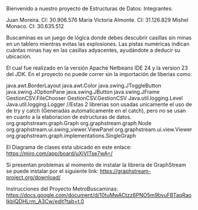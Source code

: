 Bienvenido a nuestro proyecto de Estructuras de Datos:
Integrantes:

Juan Moreira. CI: 30.906.576
Maria Victoria Almonte. CI: 31.126.829
Mishel Monaco. CI: 30.635.512

Buscaminas es un juego de lógica donde debes descubrir casillas sin minas en un tablero mientras evitas las explosiones. Las pistas numéricas indican cuántas minas hay en las casillas adyacentes, ayudándote a deducir su ubicación.

El cual fue realizado en la versión Apache Netbeans IDE 24 y la version 23 del JDK.
En el proyecto no puede correr sin la importación de liberias como: 

java.awt.BorderLayout
java.awt.Color
java.swing.JToggleButton
java.swing.JOptionPane
java.swing.JButton
java.swing.JFrame
GestionCSV.FileChooser
GestionCSV.GestionCSV
Java.util.logging.Level
Java.util.logging.Logger //Estas 2 librerias son usadas unicamente el uso de de try y catch (Generadas automaticamente en el catch), pero no se usan en cuanto a la elaboracion de estructuras de datos.
org.graphstream.graph.Graph
org.graphstream.graph.Node
org.graphstream.ui.swing_viewer.ViewPanel
org.graphstream.ui.view.Viewer
org.graphstream.graph.implementations.SingleGraph

El Diagrama de clases esta ubicado en este enlace: https://miro.com/app/board/uXjVITse7wA=/

Si presentan problemas al momento de instalar la libreria de GraphStream se puede instalar por el siguiente link: https://graphstream-project.org/download/

Instrucciones del Proyecto MetroBuscaminas: https://docs.google.com/document/d/10tuMwACtzz6PNO5m9bvuFBTaqRaolkblQDHLrm_A3Cw/edit?tab=t.0

